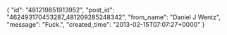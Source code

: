  {
   "id": "481219851913952",
   "post_id": "462493170453287_481209285248342",
   "from_name": "Daniel J Wentz",
   "message": "Fuck.",
   "created_time": "2013-02-15T07:07:27+0000"
 }
